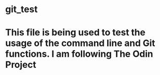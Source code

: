 # git_test
# This file is being used to test the usage of the command line and Git functions. I am following The Odin Project 